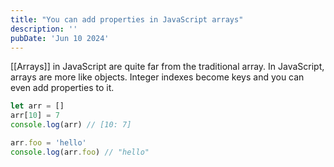 ```yaml
---
title: "You can add properties in JavaScript arrays"
description: ''
pubDate: 'Jun 10 2024'
---
```


[[Arrays]] in JavaScript are quite far from the traditional array. In JavaScript, arrays are more like objects. Integer indexes become keys and you can even add properties to it.

```js
let arr = []
arr[10] = 7
console.log(arr) // [10: 7]

arr.foo = 'hello'
console.log(arr.foo) // "hello"
```